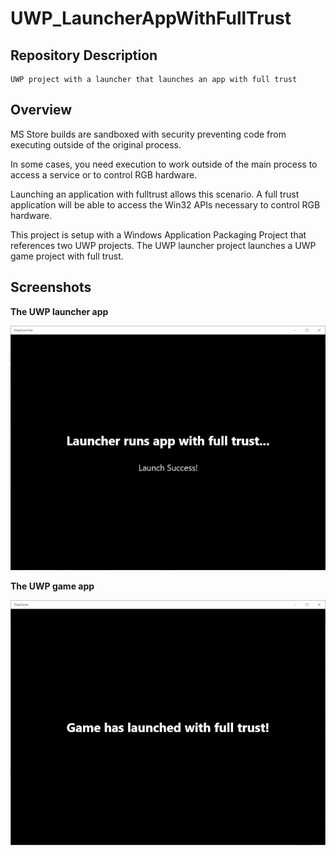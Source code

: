 # UWP_LauncherAppWithFullTrust

## Repository Description

```
UWP project with a launcher that launches an app with full trust
```

## Overview

MS Store builds are sandboxed with security preventing code from executing outside of the original process.

In some cases, you need execution to work outside of the main process to access a service or to control RGB hardware.

Launching an application with fulltrust allows this scenario. A full trust application will be able to access the Win32 APIs necessary to control RGB hardware.

This project is setup with a Windows Application Packaging Project that references two UWP projects. The UWP launcher project launches a UWP game project with full trust.

## Screenshots

**The UWP launcher app**

![image_1](images/image_1.png)

**The UWP game app**

![image_2](images/image_2.png)
